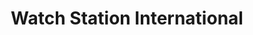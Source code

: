 ---
title: "Watch Station International"
url: /zweibruecken/watch-station-international/
shop: Uhren
---
